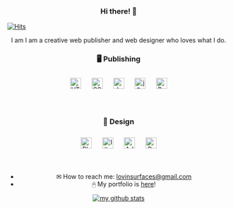 ### <p align="center">Hi there! 🤍</p>

[![Hits](https://hits.seeyoufarm.com/api/count/incr/badge.svg?url=https%3A%2F%2Fgithub.com%2Fabsolutelyfullycapable%2Fhit-counter&count_bg=%23F3F3F3&title_bg=%23000000&icon=&icon_color=%23FFFFFF&title=hits&edge_flat=true)](https://hits.seeyoufarm.com)

<p align="center">I am I am a creative web publisher and web designer who loves what I do.</p>

### <p align="center">🖥 Publishing</p>
<p align="center">  
<img style="margin: 10px" src="https://profilinator.rishav.dev/skills-assets/html5-original-wordmark.svg" alt="HTML5" height="25" />  
<img style="margin: 10px" src="https://profilinator.rishav.dev/skills-assets/css3-original-wordmark.svg" alt="CSS3" height="25" />  
<img style="margin: 10px" src="https://profilinator.rishav.dev/skills-assets/javascript-original.svg" alt="JavaScript" height="25" />  
<img style="margin: 10px" src="https://profilinator.rishav.dev/skills-assets/jquery.png" alt="jQuery" height="25" />  
<img style="margin: 10px" src="https://profilinator.rishav.dev/skills-assets/bootstrap-plain.svg" alt="Bootstrap" height="25" />  
</p>
 
 <br>
 
 ### <p align="center">🎨 Design</div>
<div align="center">  
<img style="margin: 10px" src="https://profilinator.rishav.dev/skills-assets/photoshop-plain.svg" alt="Photoshop" height="25" />  
<img style="margin: 10px" src="https://profilinator.rishav.dev/skills-assets/adobe_illustrator-icon.svg" alt="Illustrator" height="25" />  
<img style="margin: 10px" src="https://profilinator.rishav.dev/skills-assets/adobexd.png" alt="Adobe XD" height="25" />  
<img style="margin: 10px" src="https://profilinator.rishav.dev/skills-assets/adobepremierepro.png" alt="Premiere Pro" height="25" />  
</p>
 
 <br>

- ✉ How to reach me: lovinsurfaces@gmail.com
- 🖱 My portfolio is [here](https://absolutelyfullycapable.github.io/portfolio)!

[![my github stats](https://github-readme-stats.vercel.app/api?username=absolutelyfullycapable&theme=graywhite)](https://github.com/anuraghazra/github-readme-stats)
